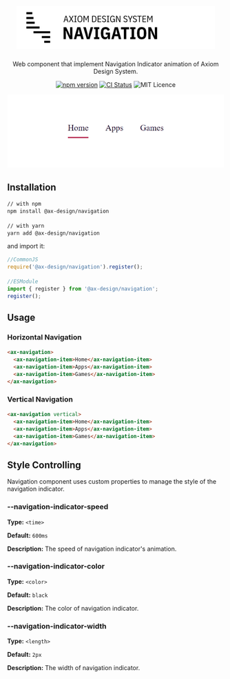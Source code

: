 <h1 align="center">
  <img src="https://raw.githubusercontent.com/ax-design/navigation/master/docs/logo.png" alt="navigation">
</h1>

<p align="center">
  Web component that implement Navigation Indicator animation of Axiom Design System.
</p>

<p align="center">
  <a href="https://www.npmjs.com/package/@ax-design/navigation"><img src="https://img.shields.io/npm/v/@ax-design/navigation.svg" alt="npm version"></a>
  <a href="https://travis-ci.com/ax-design/navigation"><img src="https://travis-ci.com/ax-design/navigation.svg?branch=master" alt="CI Status"></a>
  <img src="https://img.shields.io/badge/license-MIT-green.svg" alt="MIT Licence" />
</p>

<p align="center">
  <img src="https://raw.githubusercontent.com/ax-design/navigation/master/docs/screen-record.gif" alt="Screenshot">
</p>

## Installation

```bash
// with npm
npm install @ax-design/navigation

// with yarn
yarn add @ax-design/navigation
```

and import it:

```javascript
//CommonJS
require('@ax-design/navigation').register();

//ESModule
import { register } from '@ax-design/navigation';
register();
```

## Usage

### Horizontal Navigation

```html
<ax-navigation>
  <ax-navigation-item>Home</ax-navigation-item>
  <ax-navigation-item>Apps</ax-navigation-item>
  <ax-navigation-item>Games</ax-navigation-item>
</ax-navigation>
```

### Vertical Navigation

```html
<ax-navigation vertical>
  <ax-navigation-item>Home</ax-navigation-item>
  <ax-navigation-item>Apps</ax-navigation-item>
  <ax-navigation-item>Games</ax-navigation-item>
</ax-navigation>
```

## Style Controlling

Navigation component uses custom properties to manage the style of the navigation indicator.

### --navigation-indicator-speed

**Type:** `<time>`

**Default:** `600ms`

**Description:** The speed of navigation indicator's animation.

### --navigation-indicator-color

**Type:** `<color>`

**Default:** `black`

**Description:** The color of navigation indicator.

### --navigation-indicator-width

**Type:** `<length>`

**Default:** `2px`

**Description:** The width of navigation indicator.


